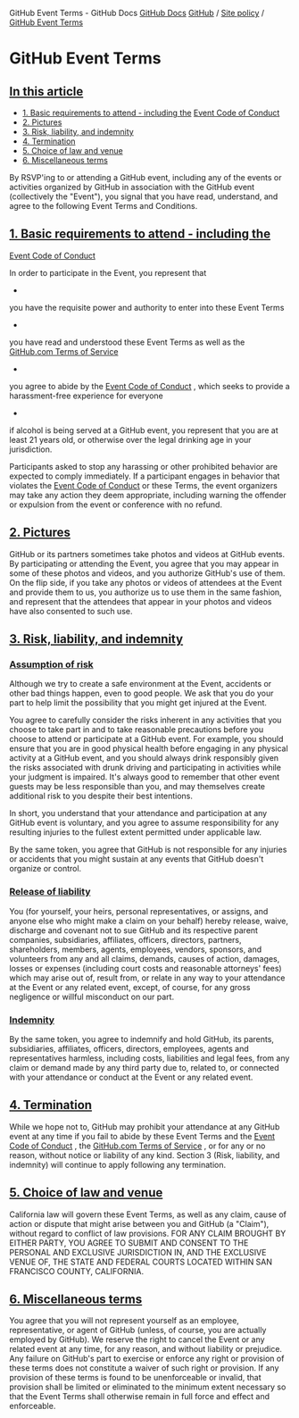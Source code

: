 GitHub Event Terms - GitHub Docs
[GitHub Docs](/en)
[GitHub](/en/github)
/
[Site policy](/en/github/site-policy)
/
[GitHub Event Terms](/en/github/site-policy/github-event-terms)

# GitHub Event Terms

## [In this article](#in-this-article)
- [1. Basic requirements to attend - including the](#1-basic-requirements-to-attend---including-the-event-code-of-conduct)
[Event Code of Conduct](/en/articles/github-event-code-of-conduct)
- [2. Pictures](#2-pictures)
- [3. Risk, liability, and indemnity](#3-risk-liability-and-indemnity)
- [4. Termination](#4-termination)
- [5. Choice of law and venue](#5-choice-of-law-and-venue)
- [6. Miscellaneous terms](#6-miscellaneous-terms)

By RSVP'ing to or attending a GitHub event, including any of the events or activities organized by GitHub in association with the GitHub event (collectively the "Event"), you signal that you have read, understand, and agree to the following Event Terms and Conditions.

## [1. Basic requirements to attend - including the](#1-basic-requirements-to-attend---including-the-event-code-of-conduct)
[Event Code of Conduct](/en/articles/github-event-code-of-conduct)

In order to participate in the Event, you represent that

-
you have the requisite power and authority to enter into these Event Terms

-
you have read and understood these Event Terms as well as the
[GitHub.com Terms of Service](/en/articles/github-terms-of-service)

-
you agree to abide by the
[Event Code of Conduct](/en/articles/github-event-code-of-conduct)
, which seeks to provide a harassment-free experience for everyone

-
if alcohol is being served at a GitHub event, you represent that you are at least 21 years old, or otherwise over the legal drinking age in your jurisdiction.

Participants asked to stop any harassing or other prohibited behavior are expected to comply immediately. If a participant engages in behavior that violates the
[Event Code of Conduct](/en/articles/github-event-code-of-conduct)
or these Terms, the event organizers may take any action they deem appropriate, including warning the offender or expulsion from the event or conference with no refund.

## [2. Pictures](#2-pictures)

GitHub or its partners sometimes take photos and videos at GitHub events. By participating or attending the Event, you agree that you may appear in some of these photos and videos, and you authorize GitHub's use of them. On the flip side, if you take any photos or videos of attendees at the Event and provide them to us, you authorize us to use them in the same fashion, and represent that the attendees that appear in your photos and videos have also consented to such use.

## [3. Risk, liability, and indemnity](#3-risk-liability-and-indemnity)

### [Assumption of risk](#assumption-of-risk)

Although we try to create a safe environment at the Event, accidents or other bad things happen, even to good people. We ask that you do your part to help limit the possibility that you might get injured at the Event.

You agree to carefully consider the risks inherent in any activities that you choose to take part in and to take reasonable precautions before you choose to attend or participate at a GitHub event. For example, you should ensure that you are in good physical health before engaging in any physical activity at a GitHub event, and you should always drink responsibly given the risks associated with drunk driving and participating in activities while your judgment is impaired. It's always good to remember that other event guests may be less responsible than you, and may themselves create additional risk to you despite their best intentions.

In short, you understand that your attendance and participation at any GitHub event is voluntary, and you agree to assume responsibility for any resulting injuries to the fullest extent permitted under applicable law.

By the same token, you agree that GitHub is not responsible for any injuries or accidents that you might sustain at any events that GitHub doesn't organize or control.

### [Release of liability](#release-of-liability)

You (for yourself, your heirs, personal representatives, or assigns, and anyone else who might make a claim on your behalf) hereby release, waive, discharge and covenant not to sue GitHub and its respective parent companies, subsidiaries, affiliates, officers, directors, partners, shareholders, members, agents, employees, vendors, sponsors, and volunteers from any and all claims, demands, causes of action, damages, losses or expenses (including court costs and reasonable attorneys' fees) which may arise out of, result from, or relate in any way to your attendance at the Event or any related event, except, of course, for any gross negligence or willful misconduct on our part.

### [Indemnity](#indemnity)

By the same token, you agree to indemnify and hold GitHub, its parents, subsidiaries, affiliates, officers, directors, employees, agents and representatives harmless, including costs, liabilities and legal fees, from any claim or demand made by any third party due to, related to, or connected with your attendance or conduct at the Event or any related event.

## [4. Termination](#4-termination)

While we hope not to, GitHub may prohibit your attendance at any GitHub event at any time if you fail to abide by these Event Terms and the
[Event Code of Conduct](/en/articles/github-event-code-of-conduct)
, the
[GitHub.com Terms of Service](/en/articles/github-terms-of-service)
, or for any or no reason, without notice or liability of any kind. Section 3 (Risk, liability, and indemnity) will continue to apply following any termination.

## [5. Choice of law and venue](#5-choice-of-law-and-venue)

California law will govern these Event Terms, as well as any claim, cause of action or dispute that might arise between you and GitHub (a "Claim"), without regard to conflict of law provisions. FOR ANY CLAIM BROUGHT BY EITHER PARTY, YOU AGREE TO SUBMIT AND CONSENT TO THE PERSONAL AND EXCLUSIVE JURISDICTION IN, AND THE EXCLUSIVE VENUE OF, THE STATE AND FEDERAL COURTS LOCATED WITHIN SAN FRANCISCO COUNTY, CALIFORNIA.

## [6. Miscellaneous terms](#6-miscellaneous-terms)

You agree that you will not represent yourself as an employee, representative, or agent of GitHub (unless, of course, you are actually employed by GitHub). We reserve the right to cancel the Event or any related event at any time, for any reason, and without liability or prejudice. Any failure on GitHub's part to exercise or enforce any right or provision of these terms does not constitute a waiver of such right or provision. If any provision of these terms is found to be unenforceable or invalid, that provision shall be limited or eliminated to the minimum extent necessary so that the Event Terms shall otherwise remain in full force and effect and enforceable.
